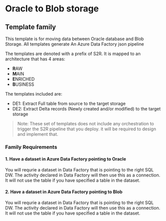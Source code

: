 #  Oracle to Blob storage
## Template family

This template is for moving data between Oracle database and Blob Storage. All templates generate An Azure Data Factory json pipeline

The templates are denoted with a prefix of S2R. It is mapped to an architecture that has 4 areas:
- **R**AW
- **M**AIN
- **E**NRICHED
- **B**USINESS


The templates included are:
- DE1: Extract Full table from source to the target storage
- DE2: Extract Delta records (Newly created and/or modified) to the target storage

> Note: These set of templates does not include any orchestration to trigger the S2R pipeline that you deploy. it will be required to design and implement that.

### Family Requirements

#### 1. Have a dataset in Azure Data Factory pointing to Oracle
You will requrie a dataset in Data Factory that is pointing to the right SQL DW. The activity declared in Data Factory will then use this as a connection. It will not use the table if you have specified a table in the dataset.

#### 2. Have a dataset in Azure Data Factory pointing to Blob
You will requrie a dataset in Data Factory that is pointing to the right SQL DW. The activity declared in Data Factory will then use this as a connection. It will not use the table if you have specified a table in the dataset.


